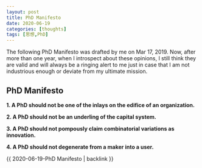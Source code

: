```yaml
---
layout: post
title: PhD Manifesto
date: 2020-06-19
categories: [thoughts]
tags: [思想,PhD]
---
```


The following PhD Manifesto was drafted by me on Mar 17, 2019. Now, after more than one year, when I introspect about these opinions, I still think they are valid and will always be a ringing alert to me just in case that I am not industrious enough or deviate from my ultimate mission.

## PhD Manifesto

**1. A PhD should not be one of the inlays on the edifice of an organization.** 

**2. A PhD should not be an underling of the capital system.** 

**3. A PhD should not pompously claim combinatorial variations as innovation.** 

**4. A PhD should not degenerate from a maker into a user.**

{{ 2020-06-19-PhD Manifesto | backlink }}
